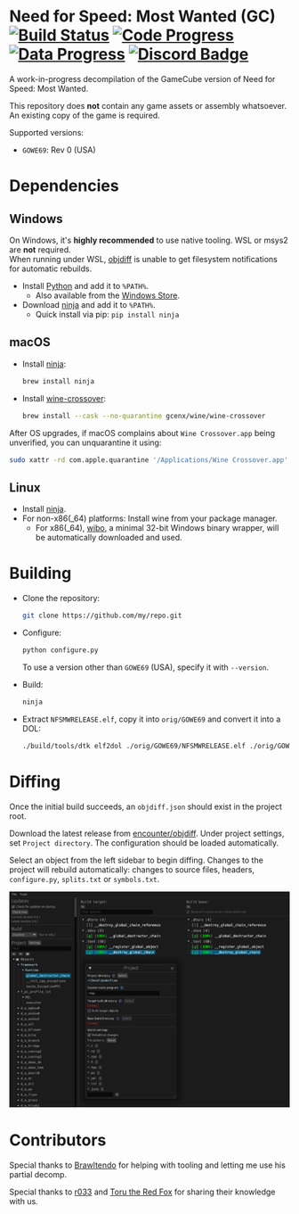 Need for Speed: Most Wanted (GC)
[![Build Status]][actions] [![Code Progress]][progress] [![Data Progress]][progress] [![Discord Badge]][discord]
=============

[Build Status]: https://github.com/dbalatoni13/nsfmw/actions/workflows/build.yml/badge.svg
[actions]: https://github.com/dbalatoni13/nfsug/actions/workflows/build.yml
[Code Progress]: https://decomp.dev/dbalatoni13/nsfmw.svg?mode=shield&measure=code&label=Code
[Data Progress]: https://decomp.dev/dbalatoni13/nsfmw.svg?mode=shield&measure=data&label=Data
[progress]: https://decomp.dev/dbalatoni13/nfsmw
[Discord Badge]: https://img.shields.io/discord/458389297192632330?color=%237289DA&logo=discord&logoColor=%23FFFFFF
[discord]: https://discord.gg/sbYEXeMK

A work-in-progress decompilation of the GameCube version of Need for Speed: Most Wanted.

This repository does **not** contain any game assets or assembly whatsoever. An existing copy of the game is required.

Supported versions:

- `GOWE69`: Rev 0 (USA)

# Dependencies

## Windows

On Windows, it's **highly recommended** to use native tooling. WSL or msys2 are **not** required.  
When running under WSL, [objdiff](#diffing) is unable to get filesystem notifications for automatic rebuilds.

- Install [Python](https://www.python.org/downloads/) and add it to `%PATH%`.
  - Also available from the [Windows Store](https://apps.microsoft.com/store/detail/python-311/9NRWMJP3717K).
- Download [ninja](https://github.com/ninja-build/ninja/releases) and add it to `%PATH%`.
  - Quick install via pip: `pip install ninja`

## macOS

- Install [ninja](https://github.com/ninja-build/ninja/wiki/Pre-built-Ninja-packages):

  ```sh
  brew install ninja
  ```

- Install [wine-crossover](https://github.com/Gcenx/homebrew-wine):

  ```sh
  brew install --cask --no-quarantine gcenx/wine/wine-crossover
  ```

After OS upgrades, if macOS complains about `Wine Crossover.app` being unverified, you can unquarantine it using:

```sh
sudo xattr -rd com.apple.quarantine '/Applications/Wine Crossover.app'
```

## Linux

- Install [ninja](https://github.com/ninja-build/ninja/wiki/Pre-built-Ninja-packages).
- For non-x86(\_64) platforms: Install wine from your package manager.
  - For x86(\_64), [wibo](https://github.com/decompals/wibo), a minimal 32-bit Windows binary wrapper, will be automatically downloaded and used.

# Building

- Clone the repository:

  ```sh
  git clone https://github.com/my/repo.git
  ```

- Configure:

  ```sh
  python configure.py
  ```

  To use a version other than `GOWE69` (USA), specify it with `--version`.

- Build:

  ```sh
  ninja
  ```

- Extract `NFSMWRELEASE.elf`, copy it into `orig/GOWE69` and convert it into a DOL:

  ```sh
  ./build/tools/dtk elf2dol ./orig/GOWE69/NFSMWRELEASE.elf ./orig/GOWE69/sys/main.dol
  ```

# Diffing

Once the initial build succeeds, an `objdiff.json` should exist in the project root.

Download the latest release from [encounter/objdiff](https://github.com/encounter/objdiff). Under project settings, set `Project directory`. The configuration should be loaded automatically.

Select an object from the left sidebar to begin diffing. Changes to the project will rebuild automatically: changes to source files, headers, `configure.py`, `splits.txt` or `symbols.txt`.

![](assets/objdiff.png)

# Contributors

Special thanks to [Brawltendo](https://github.com/Brawltendo) for helping with tooling and letting me use his partial decomp.

Special thanks to [r033](https://github.com/r-033) and [Toru the Red Fox](https://github.com/TorutheRedFox) for sharing their knowledge with us.
